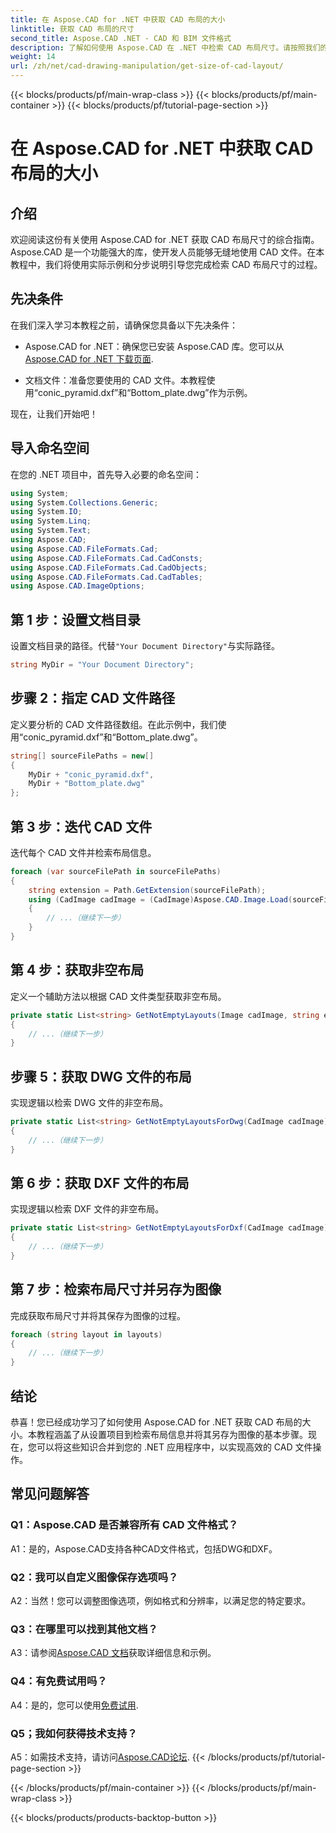 ```yaml
---
title: 在 Aspose.CAD for .NET 中获取 CAD 布局的大小
linktitle: 获取 CAD 布局的尺寸
second_title: Aspose.CAD .NET - CAD 和 BIM 文件格式
description: 了解如何使用 Aspose.CAD 在 .NET 中检索 CAD 布局尺寸。请按照我们的分步指南进行高效的 CAD 文件操作。
weight: 14
url: /zh/net/cad-drawing-manipulation/get-size-of-cad-layout/
---
```


{{< blocks/products/pf/main-wrap-class >}}
{{< blocks/products/pf/main-container >}}
{{< blocks/products/pf/tutorial-page-section >}}

# 在 Aspose.CAD for .NET 中获取 CAD 布局的大小

## 介绍

欢迎阅读这份有关使用 Aspose.CAD for .NET 获取 CAD 布局尺寸的综合指南。 Aspose.CAD 是一个功能强大的库，使开发人员能够无缝地使用 CAD 文件。在本教程中，我们将使用实际示例和分步说明引导您完成检索 CAD 布局尺寸的过程。

## 先决条件

在我们深入学习本教程之前，请确保您具备以下先决条件：

-  Aspose.CAD for .NET：确保您已安装 Aspose.CAD 库。您可以从[Aspose.CAD for .NET 下载页面](https://releases.aspose.com/cad/net/).

- 文档文件：准备您要使用的 CAD 文件。本教程使用“conic_pyramid.dxf”和“Bottom_plate.dwg”作为示例。

现在，让我们开始吧！

## 导入命名空间

在您的 .NET 项目中，首先导入必要的命名空间：

```csharp
using System;
using System.Collections.Generic;
using System.IO;
using System.Linq;
using System.Text;
using Aspose.CAD;
using Aspose.CAD.FileFormats.Cad;
using Aspose.CAD.FileFormats.Cad.CadConsts;
using Aspose.CAD.FileFormats.Cad.CadObjects;
using Aspose.CAD.FileFormats.Cad.CadTables;
using Aspose.CAD.ImageOptions;
```

## 第 1 步：设置文档目录

设置文档目录的路径。代替`"Your Document Directory"`与实际路径。

```csharp
string MyDir = "Your Document Directory";
```

## 步骤 2：指定 CAD 文件路径

定义要分析的 CAD 文件路径数组。在此示例中，我们使用“conic_pyramid.dxf”和“Bottom_plate.dwg”。

```csharp
string[] sourceFilePaths = new[]
{
    MyDir + "conic_pyramid.dxf",
    MyDir + "Bottom_plate.dwg"
};
```

## 第 3 步：迭代 CAD 文件

迭代每个 CAD 文件并检索布局信息。

```csharp
foreach (var sourceFilePath in sourceFilePaths)
{
    string extension = Path.GetExtension(sourceFilePath);
    using (CadImage cadImage = (CadImage)Aspose.CAD.Image.Load(sourceFilePath))
    {
        // ...（继续下一步）
    }
}
```

## 第 4 步：获取非空布局

定义一个辅助方法以根据 CAD 文件类型获取非空布局。

```csharp
private static List<string> GetNotEmptyLayouts(Image cadImage, string extension)
{
    // ...（继续下一步）
}
```

## 步骤 5：获取 DWG 文件的布局

实现逻辑以检索 DWG 文件的非空布局。

```csharp
private static List<string> GetNotEmptyLayoutsForDwg(CadImage cadImage)
{
    // ...（继续下一步）
}
```

## 第 6 步：获取 DXF 文件的布局

实现逻辑以检索 DXF 文件的非空布局。

```csharp
private static List<string> GetNotEmptyLayoutsForDxf(CadImage cadImage)
{
    // ...（继续下一步）
}
```

## 第 7 步：检索布局尺寸并另存为图像

完成获取布局尺寸并将其保存为图像的过程。

```csharp
foreach (string layout in layouts)
{
    // ...（继续下一步）
}
```

## 结论

恭喜！您已经成功学习了如何使用 Aspose.CAD for .NET 获取 CAD 布局的大小。本教程涵盖了从设置项目到检索布局信息并将其另存为图像的基本步骤。现在，您可以将这些知识合并到您的 .NET 应用程序中，以实现高效的 CAD 文件操作。

## 常见问题解答

### Q1：Aspose.CAD 是否兼容所有 CAD 文件格式？

A1：是的，Aspose.CAD支持各种CAD文件格式，包括DWG和DXF。

### Q2：我可以自定义图像保存选项吗？

A2：当然！您可以调整图像选项，例如格式和分辨率，以满足您的特定要求。

### Q3：在哪里可以找到其他文档？

 A3：请参阅[Aspose.CAD 文档](https://reference.aspose.com/cad/net/)获取详细信息和示例。

### Q4：有免费试用吗？

A4：是的，您可以使用[免费试用](https://releases.aspose.com/).

### Q5；我如何获得技术支持？

 A5：如需技术支持，请访问[Aspose.CAD论坛](https://forum.aspose.com/c/cad/19).
{{< /blocks/products/pf/tutorial-page-section >}}

{{< /blocks/products/pf/main-container >}}
{{< /blocks/products/pf/main-wrap-class >}}

{{< blocks/products/products-backtop-button >}}
